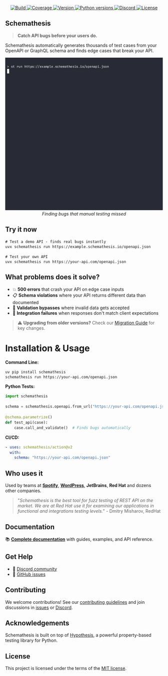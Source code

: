 <p align="center">
    <a href="https://github.com/schemathesis/schemathesis/actions" target="_blank">
        <img src="https://github.com/schemathesis/schemathesis/actions/workflows/build.yml/badge.svg" alt="Build">
    </a>
    <a href="https://codecov.io/gh/schemathesis/schemathesis/branch/master" target="_blank">
        <img src="https://codecov.io/gh/schemathesis/schemathesis/branch/master/graph/badge.svg" alt="Coverage">
    </a>
    <a href="https://pypi.org/project/schemathesis/" target="_blank">
        <img src="https://img.shields.io/pypi/v/schemathesis.svg" alt="Version">
    </a>
    <a href="https://pypi.org/project/schemathesis/" target="_blank">
        <img src="https://img.shields.io/pypi/pyversions/schemathesis.svg" alt="Python versions">
    </a>
    <a href="https://discord.gg/R9ASRAmHnA" target="_blank">
        <img src="https://img.shields.io/discord/938139740912369755" alt="Discord">
    </a>
    <a href="https://opensource.org/licenses/MIT" target="_blank">
        <img src="https://img.shields.io/pypi/l/schemathesis.svg" alt="License">
    </a>
</p>

## Schemathesis

> **Catch API bugs before your users do.** 

Schemathesis automatically generates thousands of test cases from your OpenAPI or GraphQL schema and finds edge cases that break your API.

<p align="center">
  <img src="https://raw.githubusercontent.com/schemathesis/schemathesis/master/img/demo.gif" alt="Schemathesis automatically finding a server error"/>
  <br>
  <i>Finding bugs that manual testing missed</i>
</p>

## Try it now

```console
# Test a demo API - finds real bugs instantly
uvx schemathesis run https://example.schemathesis.io/openapi.json

# Test your own API
uvx schemathesis run https://your-api.com/openapi.json
```


## What problems does it solve?

- 💥 **500 errors** that crash your API on edge case inputs
- 📋 **Schema violations** where your API returns different data than documented  
- 🚪 **Validation bypasses** where invalid data gets accepted
- 🔗 **Integration failures** when responses don't match client expectations


> ⚠️ **Upgrading from older versions?** Check our [Migration Guide](https://github.com/schemathesis/schemathesis/blob/master/MIGRATION.md) for key changes.

# Installation & Usage

**Command Line:**
```console
uv pip install schemathesis
schemathesis run https://your-api.com/openapi.json
```

**Python Tests:**
```python
import schemathesis

schema = schemathesis.openapi.from_url("https://your-api.com/openapi.json")

@schema.parametrize()
def test_api(case):
    case.call_and_validate()  # Finds bugs automatically
```

**CI/CD:**
```yaml
- uses: schemathesis/action@v2
  with:
    schema: "https://your-api.com/openapi.json"
```

## Who uses it

Used by teams at **[Spotify](https://github.com/backstage/backstage)**, **[WordPress](https://github.com/WordPress/openverse)**, **JetBrains**, **Red Hat** and dozens other companies.


> "_Schemathesis is the best tool for fuzz testing of REST API on the market. We are at Red Hat use it for examining our applications in functional and integrations testing levels._" - Dmitry Misharov, RedHat

## Documentation

📚 **[Complete documentation](https://schemathesis.readthedocs.io/en/stable/)** with guides, examples, and API reference.

## Get Help

- 💬 [Discord community](https://discord.gg/R9ASRAmHnA)
- 🐛 [GitHub issues](https://github.com/schemathesis/schemathesis/issues)

## Contributing

We welcome contributions! See our [contributing guidelines](CONTRIBUTING.md) and join discussions in [issues](https://github.com/schemathesis/schemathesis/issues) or [Discord](https://discord.gg/R9ASRAmHnA).

## Acknowledgements

Schemathesis is built on top of <a href="https://hypothesis.works/" target="_blank">Hypothesis</a>, a powerful property-based testing library for Python.

## License

This project is licensed under the terms of the [MIT license](https://opensource.org/licenses/MIT).
